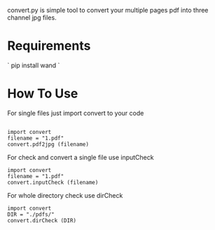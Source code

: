 convert.py is simple tool to convert your multiple pages pdf into three channel jpg files.

<h1>Requirements</h1>
`
pip install wand
`

<h1>How To Use</h1>

For single files just import convert to your code
```

import convert
filename = "1.pdf"
convert.pdf2jpg (filename)
```

For check and convert a single file use inputCheck
```
import convert
filename = "1.pdf"
convert.inputCheck (filename)
```

For whole directory check use dirCheck
```
import convert
DIR = "./pdfs/"
convert.dirCheck (DIR)
```
